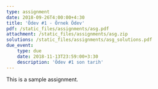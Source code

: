 ```yaml
---
type: assignment
date: 2018-09-26T4:00:00+4:30
title: 'Ödev #1 - Örnek Ödev'
pdf: /static_files/assignments/asg.pdf
attachment: /static_files/assignments/asg.zip
solutions: /static_files/assignments/asg_solutions.pdf
due_event: 
    type: due
    date: 2018-11-13T23:59:00+3:30
    description: 'Ödev #1 son tarih'
---
```

This is a sample assignment.
